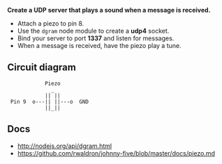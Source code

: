 __Create a UDP server that plays a sound when a message is received.__

* Attach a piezo to pin 8.
* Use the `dgram` node module to create a **udp4** socket.
* Bind your server to port **1337** and listen for messages.
* When a message is received, have the piezo play a tune.

## Circuit diagram

```
            Piezo
              _
            || ||
 Pin 9  o---|| ||---o  GND
            ||_||
```

## Docs

- http://nodejs.org/api/dgram.html
- https://github.com/rwaldron/johnny-five/blob/master/docs/piezo.md
